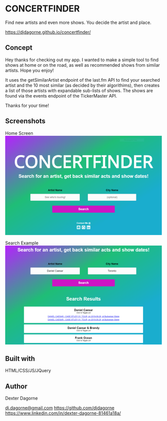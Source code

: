 

# CONCERTFINDER

Find new artists and even more shows. You decide the artist and place.

https://djdagorne.github.io/concertfinder/

## Concept

Hey thanks for checking out my app. I wanted to make a simple tool to find shows at home or on the road, as well as recommended shows from similar artists. Hope you enjoy!

It uses the getSimilarArtist endpoint of the last.fm API to find your searched artist and the 10 most similar (as decided by their algorithims), then creates a list of those artists with expandable sub-lists of shows. The shows are found via the events endpoint of the TickerMaster API. 

Thanks for your time!

## Screenshots

Home Screen
![Home Screen](imgs/main-screen.PNG)

Search Example
![Search Results](imgs/search-screen.PNG)

## Built with  

HTML/CSS/JS/JQuery

## Author

Dexter Dagorne

dj.dagorne@gmail.com
https://github.com/djdagorne
https://www.linkedin.com/in/dexter-dagorne-81461a18a/

